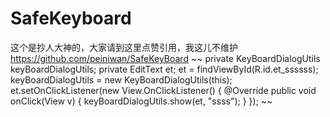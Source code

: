 # SafeKeyboard    

这个是抄人大神的，大家请到这里点赞引用，我这儿不维护
https://github.com/peiniwan/SafeKeyBoard
~~
private KeyBoardDialogUtils keyBoardDialogUtils;
private EditText et;
et = findViewById(R.id.et_ssssss);
        keyBoardDialogUtils = new KeyBoardDialogUtils(this);
        et.setOnClickListener(new View.OnClickListener() {
            @Override
            public void onClick(View v) {
                keyBoardDialogUtils.show(et, "ssss");
            }
        });
~~
